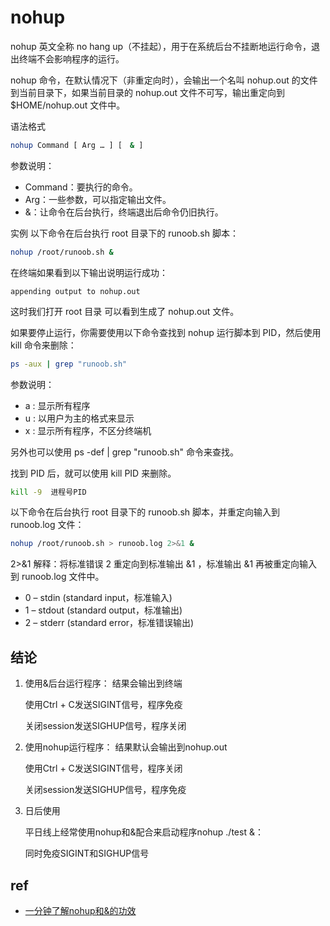 # nohup 

nohup 英文全称 no hang up（不挂起），用于在系统后台不挂断地运行命令，退出终端不会影响程序的运行。

nohup 命令，在默认情况下（非重定向时），会输出一个名叫 nohup.out 的文件到当前目录下，如果当前目录的 nohup.out 文件不可写，输出重定向到 $HOME/nohup.out 文件中。

语法格式
```sh
nohup Command [ Arg … ] [　& ]
```
参数说明：
* Command：要执行的命令。
* Arg：一些参数，可以指定输出文件。
* &：让命令在后台执行，终端退出后命令仍旧执行。

实例
以下命令在后台执行 root 目录下的 runoob.sh 脚本：
```sh
nohup /root/runoob.sh &
```
在终端如果看到以下输出说明运行成功：
```
appending output to nohup.out
```
这时我们打开 root 目录 可以看到生成了 nohup.out 文件。

如果要停止运行，你需要使用以下命令查找到 nohup 运行脚本到 PID，然后使用 kill 命令来删除：
```sh
ps -aux | grep "runoob.sh" 
```
参数说明：
* a : 显示所有程序
* u : 以用户为主的格式来显示
* x : 显示所有程序，不区分终端机

另外也可以使用 ps -def | grep "runoob.sh" 命令来查找。

找到 PID 后，就可以使用 kill PID 来删除。
```sh
kill -9  进程号PID
```

以下命令在后台执行 root 目录下的 runoob.sh 脚本，并重定向输入到 runoob.log 文件：
```sh
nohup /root/runoob.sh > runoob.log 2>&1 &
```

2>&1 解释：将标准错误 2 重定向到标准输出 &1 ，标准输出 &1 再被重定向输入到 runoob.log 文件中。
* 0 – stdin (standard input，标准输入)
* 1 – stdout (standard output，标准输出)
* 2 – stderr (standard error，标准错误输出)





## 结论
1. 使用&后台运行程序：    结果会输出到终端

    使用Ctrl + C发送SIGINT信号，程序免疫

    关闭session发送SIGHUP信号，程序关闭

2. 使用nohup运行程序：    结果默认会输出到nohup.out

    使用Ctrl + C发送SIGINT信号，程序关闭

    关闭session发送SIGHUP信号，程序免疫

3. 日后使用

    平日线上经常使用nohup和&配合来启动程序nohup ./test &：

    同时免疫SIGINT和SIGHUP信号


## ref
* [一分钟了解nohup和&的功效](https://blog.csdn.net/hl449006540/article/details/80216061)
